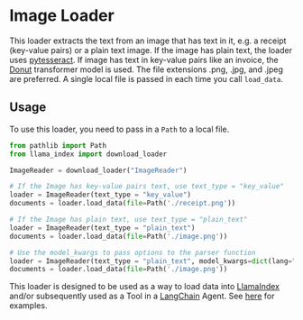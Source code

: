 # Image Loader

This loader extracts the text from an image that has text in it, e.g. a receipt (key-value pairs) or a plain text image. If the image has plain text, the loader uses [pytesseract](https://pypi.org/project/pytesseract/). If image has text in key-value pairs like an invoice, the [Donut](https://huggingface.co/docs/transformers/model_doc/donut) transformer model is used. The file extensions .png, .jpg, and .jpeg are preferred. A single local file is passed in each time you call `load_data`.

## Usage

To use this loader, you need to pass in a `Path` to a local file.

```python
from pathlib import Path
from llama_index import download_loader

ImageReader = download_loader("ImageReader")

# If the Image has key-value pairs text, use text_type = "key_value"
loader = ImageReader(text_type = "key_value")
documents = loader.load_data(file=Path('./receipt.png'))

# If the Image has plain text, use text_type = "plain_text"
loader = ImageReader(text_type = "plain_text")
documents = loader.load_data(file=Path('./image.png'))

# Use the model_kwargs to pass options to the parser function
loader = ImageReader(text_type = "plain_text", model_kwargs=dict(lang="deu+eng"))
documents = loader.load_data(file=Path('./image.png'))
```

This loader is designed to be used as a way to load data into [LlamaIndex](https://github.com/run-llama/llama_index/tree/main/llama_index) and/or subsequently used as a Tool in a [LangChain](https://github.com/hwchase17/langchain) Agent. See [here](https://github.com/emptycrown/llama-hub/tree/main) for examples.
